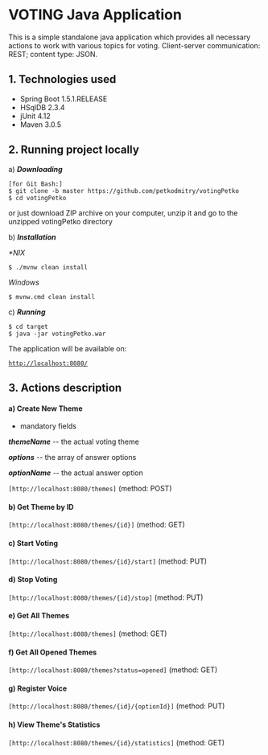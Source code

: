 # VOTING Java Application

This is a simple standalone java application which provides all necessary actions to work with various topics for voting.
Client-server communication: REST; content type: JSON.

## 1. Technologies used

* Spring Boot 1.5.1.RELEASE
* HSqlDB 2.3.4
* jUnit 4.12
* Maven 3.0.5

## 2. Running project locally
a) **_Downloading_**
```
[for Git Bash:]
$ git clone -b master https://github.com/petkodmitry/votingPetko
$ cd votingPetko
```
or just download ZIP archive on your computer, unzip it and go to the unzipped votingPetko directory

b) **_Installation_**

_*NIX_
```
$ ./mvnw clean install
```
_Windows_
```
$ mvnw.cmd clean install

```
c) **_Running_**
```
$ cd target
$ java -jar votingPetko.war
```
The application will be available on:

[`http://localhost:8080/`](http://localhost:8080/)

## 3. Actions description

#### a) Create New Theme

* mandatory fields

**_themeName_** -- the actual voting theme

**_options_** -- the array of answer options

**_optionName_** -- the actual answer option

`[http://localhost:8080/themes]` (method: POST)

#### b) Get Theme by ID
`[http://localhost:8080/themes/{id}]` (method: GET)

#### c) Start Voting
`[http://localhost:8080/themes/{id}/start]` (method: PUT)

#### d) Stop Voting
`[http://localhost:8080/themes/{id}/stop]` (method: PUT)

#### e) Get All Themes
`[http://localhost:8080/themes]` (method: GET)

#### f) Get All Opened Themes
`[http://localhost:8080/themes?status=opened]` (method: GET)

#### g) Register Voice
`[http://localhost:8080/themes/{id}/{optionId}]` (method: PUT)

#### h) View Theme's Statistics
`[http://localhost:8080/themes/{id}/statistics]` (method: GET)
